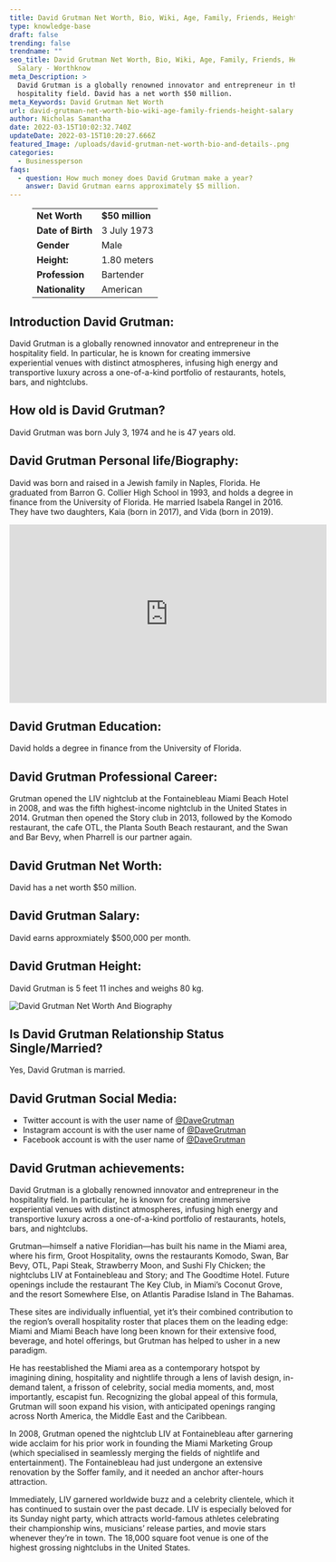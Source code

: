 ```yaml
---
title: David Grutman Net Worth, Bio, Wiki, Age, Family, Friends, Height & Salary
type: knowledge-base
draft: false
trending: false
trendname: ""
seo_title: David Grutman Net Worth, Bio, Wiki, Age, Family, Friends, Height &
  Salary - Worthknow
meta_Description: >
  David Grutman is a globally renowned innovator and entrepreneur in the
  hospitality field. David has a net worth $50 million.
meta_Keywords: David Grutman Net Worth
url: david-grutman-net-worth-bio-wiki-age-family-friends-height-salary
author: Nicholas Samantha
date: 2022-03-15T10:02:32.740Z
updateDate: 2022-03-15T10:20:27.666Z
featured_Image: /uploads/david-grutman-net-worth-bio-and-details-.png
categories:
  - Businessperson
faqs:
  - question: How much money does David Grutman make a year?
    answer: David Grutman earns approximately $5 million.
---
```

<figure class="wp-block-table is-style-stripes">
  <table>
    <tbody>
      <tr>
        <td>
          <strong>Net Worth</strong>
        </td>
        <td>
          <strong>$50 million</strong>
        </td>
      </tr>
      <tr>
        <td>
          <strong>Date of Birth</strong>
        </td>
        <td>3 July 1973</td>
      </tr>
      <tr>
        <td>
          <strong>Gender</strong>
        </td>
        <td>Male</td>
      </tr>
      <tr>
        <td>
          <strong>Height:</strong>
        </td>
        <td>1.80 meters</td>
      </tr>
      <tr>
        <td>
          <strong>Profession</strong>
        </td>
        <td>Bartender</td>
      </tr>
      <tr>
        <td>
          <strong>Nationality</strong>
        </td>
        <td>American</td>
      </tr>
    </tbody>
  </table>
</figure>

## **Introduction David Grutman:**

David Grutman is a globally renowned innovator and entrepreneur in the hospitality field. In particular, he is known for creating immersive experiential venues with distinct atmospheres, infusing high energy and transportive luxury across a one-of-a-kind portfolio of restaurants, hotels, bars, and nightclubs.

## **How old is David Grutman?**

David Grutman was born July 3, 1974 and he is 47 years old.

## **David Grutman Personal life/Biography:**

David was born and raised in a Jewish family in Naples, Florida. He graduated from Barron G. Collier High School in 1993, and holds a degree in finance from the University of Florida. He married Isabela Rangel in 2016. They have two daughters, Kaia (born in 2017), and Vida (born in 2019).

<iframe width="560" height="315" src="https://www.youtube.com/embed/juiCNxpDHII" title="YouTube video player" frameborder="0" allow="accelerometer; autoplay; clipboard-write; encrypted-media; gyroscope; picture-in-picture" allowfullscreen></iframe>

## **David Grutman Education:**

David holds a degree in finance from the University of Florida.

## **David Grutman Professional Career:**

Grutman opened the LIV nightclub at the Fontainebleau Miami Beach Hotel in 2008, and was the fifth highest-income nightclub in the United States in 2014. Grutman then opened the Story club in 2013, followed by the Komodo restaurant, the cafe OTL, the Planta South Beach restaurant, and the Swan and Bar Bevy, when Pharrell is our partner again.

## **David Grutman Net Worth:**

David has a net worth $50 million.

## **David Grutman Salary:**

David earns approxmiately $500,000 per month.

## **David Grutman Height:**

David Grutman is 5 feet 11 inches and weighs 80 kg.

![David Grutman Net Worth And Biography](/uploads/david-grutman-net-worth-.png)

## **Is David Grutman Relationship Status Single/Married?**

Yes, David Grutman is married.

## **David Grutman Social Media:**

* Twitter account is with the user name of <a href="https://twitter.com/DaveGrutman" target="_blank" rel="nofollow" rel="noopener">@DaveGrutman</a>
* Instagram account is with the user name of <a href="https://www.instagram.com/davegrutman/" target="_blank" rel="nofollow" rel="noopener">@DaveGrutman</a>
* Facebook account is with the user name of <a href="https://web.facebook.com/davegrutman" target="_blank" rel="nofollow" rel="noopener">@DaveGrutman</a>

## **David Grutman achievements:**

David Grutman is a globally renowned innovator and entrepreneur in the hospitality field. In particular, he is known for creating immersive experiential venues with distinct atmospheres, infusing high energy and transportive luxury across a one-of-a-kind portfolio of restaurants, hotels, bars, and nightclubs.

Grutman—himself a native Floridian—has built his name in the Miami area, where his firm, Groot Hospitality, owns the restaurants Komodo, Swan, Bar Bevy, OTL, Papi Steak, Strawberry Moon, and Sushi Fly Chicken; the nightclubs LIV at Fontainebleau and Story; and The Goodtime Hotel. Future openings include the restaurant The Key Club, in Miami’s Coconut Grove, and the resort Somewhere Else, on Atlantis Paradise Island in The Bahamas.

These sites are individually influential, yet it’s their combined contribution to the region’s overall hospitality roster that places them on the leading edge: Miami and Miami Beach have long been known for their extensive food, beverage, and hotel offerings, but Grutman has helped to usher in a new paradigm.

He has reestablished the Miami area as a contemporary hotspot by imagining dining, hospitality and nightlife through a lens of lavish design, in-demand talent, a frisson of celebrity, social media moments, and, most importantly, escapist fun. Recognizing the global appeal of this formula, Grutman will soon expand his vision, with anticipated openings ranging across North America, the Middle East and the Caribbean.

In 2008, Grutman opened the nightclub LIV at Fontainebleau after garnering wide acclaim for his prior work in founding the Miami Marketing Group (which specialised in seamlessly merging the fields of nightlife and entertainment). The Fontainebleau had just undergone an extensive renovation by the Soffer family, and it needed an anchor after-hours attraction.

Immediately, LIV garnered worldwide buzz and a celebrity clientele, which it has continued to sustain over the past decade. LIV is especially beloved for its Sunday night party, which attracts world-famous athletes celebrating their championship wins, musicians’ release parties, and movie stars whenever they’re in town. The 18,000 square foot venue is one of the highest grossing nightclubs in the United States.